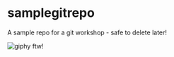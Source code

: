 # samplegitrepo
A sample repo for a git workshop - safe to delete later!

![giphy ftw!](https://media.giphy.com/media/10JD54mS9hZRrq/giphy.gif)
